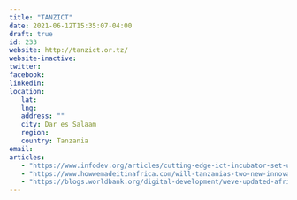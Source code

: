 ```yaml
---
title: "TANZICT"
date: 2021-06-12T15:35:07-04:00
draft: true
id: 233
website: http://tanzict.or.tz/
website-inactive: 
twitter: 
facebook: 
linkedin: 
location: 
   lat: 
   lng: 
   address: ""
   city: Dar es Salaam
   region: 
   country: Tanzania
email: 
articles:
   - "https://www.infodev.org/articles/cutting-edge-ict-incubator-set-unleash-technology-entrepreneurship-tanzania"
   - "https://www.howwemadeitinafrica.com/will-tanzanias-two-new-innovation-hubs-boost-the-countrys-tech-scene/20416/"
   - "https://blogs.worldbank.org/digital-development/weve-updated-africa-tech-hub-map-using-your-suggestions"
---
```


